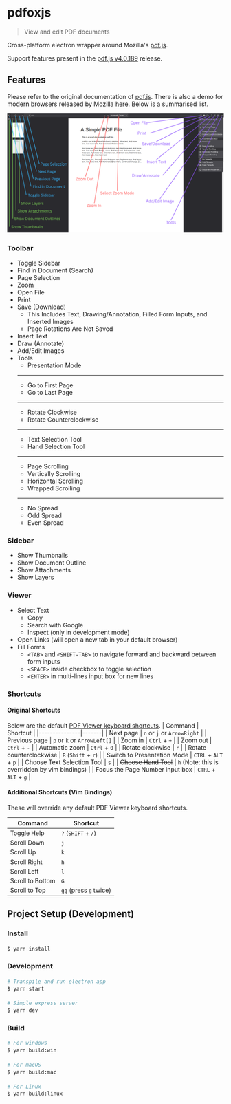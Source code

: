 # pdfoxjs

> View and edit PDF documents

Cross-platform electron wrapper around Mozilla's [pdf.js](https://mozilla.github.io/pdf.js).

Support features present in the [pdf.js v4.0.189](https://github.com/mozilla/pdf.js/releases/tag/v4.0.189) release.

## Features

Please refer to the original documentation of [pdf.js](https://github.com/mozilla/pdf.js). There is also a demo for modern browsers released by Mozilla [here](https://mozilla.github.io/pdf.js/web/viewer.html). Below is a summarised list.

![Tools View](public/help.png)

### Toolbar
- Toggle Sidebar
- Find in Document (Search)
- Page Selection
- Zoom
- Open File
- Print
- Save (Download)
    - This Includes Text, Drawing/Annotation, Filled Form Inputs, and Inserted Images
    - Page Rotations Are Not Saved
- Insert Text
- Draw (Annotate)
- Add/Edit Images
- Tools
    - Presentation Mode
    ---
    - Go to First Page
    - Go to Last Page
    ---
    - Rotate Clockwise
    - Rotate Counterclockwise
    ---
    - Text Selection Tool
    - Hand Selection Tool
    ---
    - Page Scrolling
    - Vertically Scrolling
    - Horizontal Scrolling
    - Wrapped Scrolling
    ---
    - No Spread
    - Odd Spread
    - Even Spread

### Sidebar
- Show Thumbnails
- Show Document Outline
- Show Attachments
- Show Layers

### Viewer
- Select Text
    - Copy
    - Search with Google
    - Inspect (only in development mode)
- Open Links (will open a new tab in your default browser)
- Fill Forms
    - `<TAB>` and `<SHIFT-TAB>` to navigate forward and backward between form inputs
    - `<SPACE>` inside checkbox to toggle selection
    - `<ENTER>` in multi-lines input box for new lines

### Shortcuts

#### Original Shortcuts

Below are the default [PDF Viewer keyboard shortcuts](https://support.mozilla.org/en-US/kb/view-pdf-files-firefox-or-choose-another-viewer#w_pdf-viewer-keyboard-shortcuts).
| Command |  Shortcut |
|---------------|-------|
| Next page | `n` or `j` or `ArrowRight` |
| Previous page | `p` or `k` or `ArrowLeft[]` |
| Zoom in | `Ctrl` + `+` |
| Zoom out | `Ctrl` + `-` |
| Automatic zoom | `Ctrl` + `0` |
| Rotate clockwise | `r` |
| Rotate counterclockwise | `R` (`Shift` + `r`) |
| Switch to Presentation Mode | `CTRL` + `ALT` + `p` |
| Choose Text Selection Tool | `s` |
| ~~Choose Hand Tool~~ | ~~`h`~~ (Note: this is overridden by vim bindings) |
| Focus the Page Number input box | `CTRL` + `ALT` + `g` |

#### Additional Shortcuts (Vim Bindings)

These will override any default PDF Viewer keyboard shortcuts.

| Command |  Shortcut |
|---------------|-------|
| Toggle Help | `?` (`SHIFT` + `/`) |
| Scroll Down | `j` |
| Scroll Up | `k` |
| Scroll Right | `h` |
| Scroll Left | `l` |
| Scroll to Bottom | `G` |
| Scroll to Top | `gg` (press `g` twice) |


## Project Setup (Development)

### Install

```bash
$ yarn install
```

### Development

```bash
# Transpile and run electron app
$ yarn start

# Simple express server
$ yarn dev
```

### Build

```bash
# For windows
$ yarn build:win

# For macOS
$ yarn build:mac

# For Linux
$ yarn build:linux
```